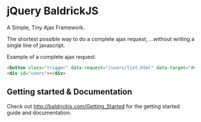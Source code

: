 jQuery BaldrickJS
==========

A Simple, Tiny Ajax Framework.

The shortest possible way to do a complete ajax request, …without writing a single line of javascript.

Example of a complete ajax request.
```html
<button class="trigger" data-request="/users/list.html" data-target="#users">Get Users</button>
<div id="users"></div>
```
## Getting started & Documentation

Check out <http://baldrickjs.com/Getting_Started> for the getting started guide and documentation.